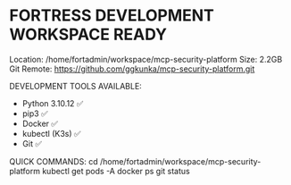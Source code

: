 FORTRESS DEVELOPMENT WORKSPACE READY
====================================

Location: /home/fortadmin/workspace/mcp-security-platform
Size: 2.2GB
Git Remote: https://github.com/ggkunka/mcp-security-platform.git

DEVELOPMENT TOOLS AVAILABLE:
- Python 3.10.12 ✅
- pip3 ✅
- Docker ✅
- kubectl (K3s) ✅
- Git ✅

QUICK COMMANDS:
cd /home/fortadmin/workspace/mcp-security-platform
kubectl get pods -A
docker ps
git status
